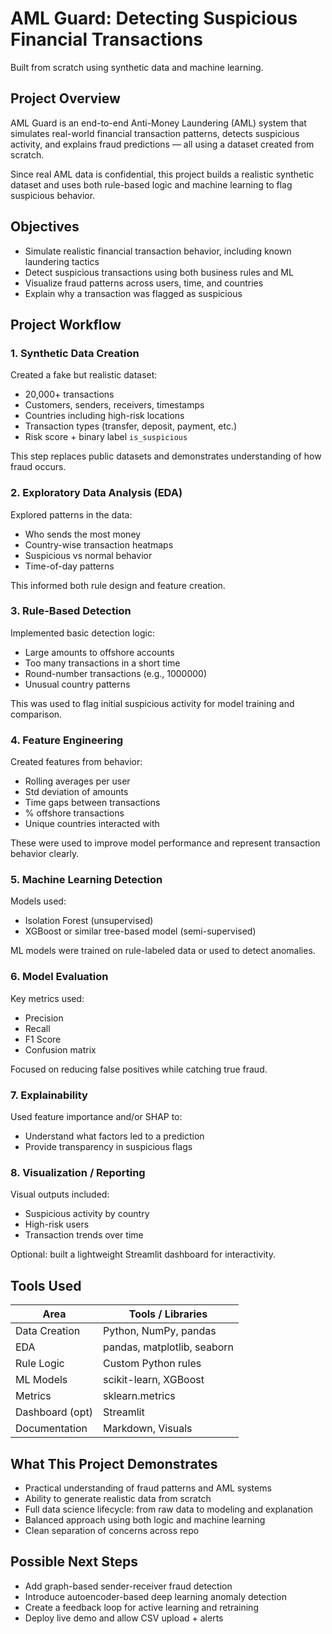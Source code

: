 # AML Guard: Detecting Suspicious Financial Transactions

Built from scratch using synthetic data and machine learning.

## Project Overview

AML Guard is an end-to-end Anti-Money Laundering (AML) system that simulates real-world financial transaction patterns, detects suspicious activity, and explains fraud predictions — all using a dataset created from scratch.

Since real AML data is confidential, this project builds a realistic synthetic dataset and uses both rule-based logic and machine learning to flag suspicious behavior.

## Objectives

- Simulate realistic financial transaction behavior, including known laundering tactics
- Detect suspicious transactions using both business rules and ML
- Visualize fraud patterns across users, time, and countries
- Explain why a transaction was flagged as suspicious

## Project Workflow

### 1. Synthetic Data Creation

Created a fake but realistic dataset:
- 20,000+ transactions
- Customers, senders, receivers, timestamps
- Countries including high-risk locations
- Transaction types (transfer, deposit, payment, etc.)
- Risk score + binary label `is_suspicious`

This step replaces public datasets and demonstrates understanding of how fraud occurs.

### 2. Exploratory Data Analysis (EDA)

Explored patterns in the data:
- Who sends the most money
- Country-wise transaction heatmaps
- Suspicious vs normal behavior
- Time-of-day patterns

This informed both rule design and feature creation.

### 3. Rule-Based Detection

Implemented basic detection logic:
- Large amounts to offshore accounts
- Too many transactions in a short time
- Round-number transactions (e.g., 1000000)
- Unusual country patterns

This was used to flag initial suspicious activity for model training and comparison.

### 4. Feature Engineering

Created features from behavior:
- Rolling averages per user
- Std deviation of amounts
- Time gaps between transactions
- % offshore transactions
- Unique countries interacted with

These were used to improve model performance and represent transaction behavior clearly.

### 5. Machine Learning Detection

Models used:
- Isolation Forest (unsupervised)
- XGBoost or similar tree-based model (semi-supervised)

ML models were trained on rule-labeled data or used to detect anomalies.

### 6. Model Evaluation

Key metrics used:
- Precision
- Recall
- F1 Score
- Confusion matrix

Focused on reducing false positives while catching true fraud.

### 7. Explainability

Used feature importance and/or SHAP to:
- Understand what factors led to a prediction
- Provide transparency in suspicious flags

### 8. Visualization / Reporting

Visual outputs included:
- Suspicious activity by country
- High-risk users
- Transaction trends over time

Optional: built a lightweight Streamlit dashboard for interactivity.

## Tools Used

| Area             | Tools / Libraries             |
|------------------|-------------------------------|
| Data Creation    | Python, NumPy, pandas         |
| EDA              | pandas, matplotlib, seaborn   |
| Rule Logic       | Custom Python rules           |
| ML Models        | scikit-learn, XGBoost         |
| Metrics          | sklearn.metrics               |
| Dashboard (opt)  | Streamlit                     |
| Documentation    | Markdown, Visuals             |


## What This Project Demonstrates

- Practical understanding of fraud patterns and AML systems
- Ability to generate realistic data from scratch
- Full data science lifecycle: from raw data to modeling and explanation
- Balanced approach using both logic and machine learning
- Clean separation of concerns across repo

## Possible Next Steps

- Add graph-based sender-receiver fraud detection
- Introduce autoencoder-based deep learning anomaly detection
- Create a feedback loop for active learning and retraining
- Deploy live demo and allow CSV upload + alerts
